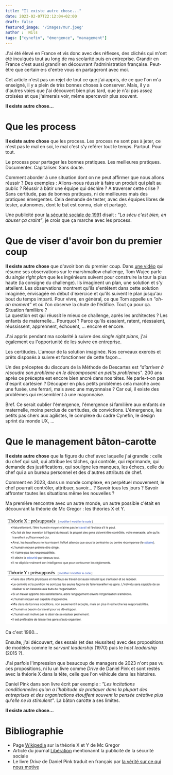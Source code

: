 ```yaml
---
title: "Il existe autre chose..."
date: 2023-02-07T22:12:04+02:00
draft: false
featured_image: '/images/mur.jpeg'
author :  Nils
tags: ["cynefin", "émergence", "management"]
---
```


J'ai été élevé en France et vis donc avec des réflexes, des clichés qui m'ont été inculqués tout au long de ma scolarité puis en entreprise. Grandir en France c'est aussi grandir en découvrant l'administration française. Peut-être que certain·e·s d'entre vous en partageront avec moi.

Cet article n'est pas un rejet de tout ce que j'ai appris, de ce que l'on m'a enseigné, il y a plein de très bonnes choses à conserver. Mais, il y a d'autres voies que j'ai découvert bien plus tard, que je n'ai pas assez croisées et que j'aimerais voir, même apercevoir plus souvent.

**Il existe autre chose...**

# Que les process
**Il existe autre chose** que les process. Les process ne sont pas à jeter, ce n'est pas le mal en soi, le mal c'est s'y reférer tout le temps. Partout. Pour tout.

Le process pour partager les bonnes pratiques. Les meilleures pratiques. Documenter. Capitaliser. Sans doute.

Comment aborder à une situation dont on ne peut affirmer que nous allons réussir ? Des exemples : Allons-nous réussir à faire un produit qui plaît au public ? Réussir à bâtir une équipe qui déchire ? A traverser cette crise ?  
Sans certitude, pas de bonnes pratiques, ni de meilleures mais des pratiques émergentes. Cela demande de tester, avec des équipes libres de tester, autonomes, dont le but est connu, clair et partagé.

Une publicité pour [la sécurité sociale de 1991](https://www.youtube.com/watch?v=PzkpG0bv-V4) disait : *"La sécu c'est bien, en abuser ça craint"*, je crois que ça marche avec les process.


# Que de viser d'avoir bon du premier coup
**Il existe autre chose** que d'avoir bon du premier coup. Dans [une vidéo](https://www.ted.com/talks/tom_wujec_build_a_tower_build_a_team) qui résume ses observations sur le marshmallow challenge, Tom Wujec parle du *single right plan* que les ingénieurs suivent pour construire la tour la plus haute (la consigne du challenge). Ils imaginent un plan, une solution et s'y attellent. Les observations montrent qu'ils s'entêtent dans cette solution imaginée, envisagée en début d'exercice et qu'ils suivent le plan jusqu'au bout du temps imparti. Pour vivre, en général, ce que Tom appelle un *"oh-oh moment"* et où l'on observe la chute de l'édifice. Tout ça pour ça. Situation familière ?  
La question est qui réussit le mieux ce challenge, après les architectes ? Les enfants de maternelle... Pourquoi ? Parce qu'ils essaient, ratent, réessaient, réussissent, apprennent, échouent, ... encore et encore.

J'ai appris pendant ma scolarité à suivre des *single right plans*, j'ai également eu l'opportunité de les suivre en entreprise.

Les certitudes. L'amour de la solution imaginée. Nos cerveaux exercés et prêts disposés à suivre et fonctionner de cette façon...

Un des préceptes du discours de la Méthode de Descartes est *"d’arriver à résoudre son problème en le décomposant en petits problèmes"*. 200 ans après ce précepte est encore bien ancré dans nos têtes. Ne parle-t-on pas d'esprit cartésien ? Découper en plus petits problèmes cela marche avec une fusée, une ferrari, mais avec une mayonnaise ? Car oui, il existe des problèmes qui ressemblent à une mayonnaise.

Bref. Ce serait oublier l'émergence, l'émergence si familière aux enfants de maternelle, moins perclus de certitudes, de convictions. L'émergence, les petits pas chers aux agilistes, le complexe du cadre Cynefin, le design sprint du monde UX, ...


# Que le management bâton-carotte

**Il existe autre chose** que la figure du chef avec laquelle j'ai grandie : celle du chef qui sait, qui attribue les tâches, qui contrôle, qui réprimande, qui demande des justifications, qui souligne les manques, les échecs, celle du chef qui a un bureau personnel et des d'autres attributs de chef.

Comment en 2023, dans un monde complexe, en perpétuel mouvement, le chef pourrait contrôler, attribuer, savoir... ? Savoir tous les jours ? Savoir affronter toutes les situations même les nouvelles ?

Ma première rencontre avec un autre monde, un autre possible c'était en découvrant la théorie de Mc Gregor : les théories X et Y.

![Théories X et Y par Mc Gregor](TheoriesXY_McGregor.png "Théories X et Y par Mc Gregor")

Ca c'est 1960...

Ensuite, j'ai découvert, des essais (et des réussites) avec des propositions de modèles comme le *servant leadership* (1970) puis le *host leadership* (2015 ?).

J'ai parfois l'impression que beaucoup de managers de 2023 n'ont pas vu ces propositions, ni lu un livre comme *Drive* de Daniel Pink et sont restés avec la théorie X dans la tête, celle que l'on véhicule dans les histoires.

Daniel Pink dans son livre écrit par exemple : *"Les incitations conditionnelles qu'on a l'habitude de pratiquer dans la plupart des entreprises et des organisations étouffent souvent la pensée créative plus qu'elle ne la stimulent"*. La bâton carotte a ses limites.

**Il existe autre chose...**



# Bibliographie
- Page [Wikipedia](https://fr.wikipedia.org/wiki/Th%C3%A9orie_X_et_th%C3%A9orie_Y) sur la théorie X et Y de Mc Gregor 
- Article du journal [Libération](https://www.liberation.fr/medias/1996/10/11/la-pub-ministerielle-fait-mal-passer-ses-messages-a-la-tele-details-d-une-etude-sur-onze-grandes-cam_184340/) mentionannt la publicité de la sécurité sociale
- Le livre *Drive* de Daniel Pink traduit en français par [la vérité sur ce qui nous motive](https://www.recyclivre.com/products/1276654-la-verite-sur-ce-qui-nous-motive)







